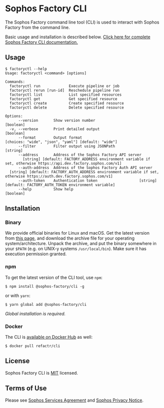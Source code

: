 # Sophos Factory CLI

The Sophos Factory command line tool (CLI) is used to interact with Sophos Factory from the command line.

Basic usage and installation is described below. [Click here for complete Sophos Factory CLI documentation.](https://docs.refactr.it/docs/using-the-cli/)

## Usage

```shell
$ factoryctl --help   
Usage: factoryctl <command> [options]

Commands:
  factoryctl run             Execute pipeline or job
  factoryctl rerun [run-id]  Reschedule pipeline run
  factoryctl list            List specified resources
  factoryctl get             Get specified resource
  factoryctl create          Create specified resource
  factoryctl delete          Delete specified resource

Options:
      --version       Show version number                                                                      [boolean]
  -v, --verbose       Print detailed output                                                                    [boolean]
      --format        Output format                                  [choices: "wide", "json", "yaml"] [default: "wide"]
      --filter        Filter output using JSONPath                                                              [string]
      --address       Address of the Sophos Factory API server
        [string] [default: FACTORY_ADDRESS environment variable if set, otherwise https://api.dev.factory.sophos.com/v1]
      --auth-address  Address of the Sophos Factory Auth API server
  [string] [default: FACTORY_AUTH_ADDRESS environment variable if set, otherwise https://auth.dev.factory.sophos.com/v1]
      --auth-token    Authentication token                   [string] [default: FACTORY_AUTH_TOKEN environment variable]
      --help          Show help                                                                                [boolean]
```

## Installation

### Binary

We provide official binaries for Linux and macOS. Get the latest version from [this page](https://github.com/sophos/factory-cli/releases/latest), and download the archive file for your operating system/architecture. Unpack the archive, and put the binary somewhere in your `$PATH` (e.g. on UNIX-y systems `/usr/local/bin`). Make sure it has execution permission granted.

### npm

To get the latest version of the CLI tool, use `npm`:

```shell
$ npm install @sophos-factory/cli -g
```

or with `yarn`:

```shell
$ yarn global add @sophos-factory/cli
```

*Global installation is required.*

### Docker

The CLI is [available on Docker Hub](https://hub.docker.com/r/refactr/cli) as well:

```shell
$ docker pull refactr/cli
```

## License
Sophos Factory CLI is [MIT](./LICENSE) licensed.

## Terms of Use

Please see [Sophos Services Agreement](https://www.sophos.com/en-us/legal/sophos-services-agreement.aspx) and [Sophos Privacy Notice](https://www.sophos.com/en-us/legal/sophos-group-privacy-notice.aspx).
